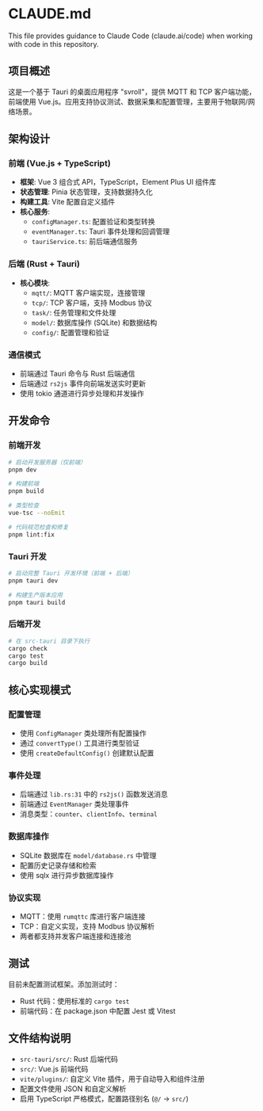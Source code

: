 # CLAUDE.md

This file provides guidance to Claude Code (claude.ai/code) when working with code in this repository.

## 项目概述

这是一个基于 Tauri 的桌面应用程序 "svroll"，提供 MQTT 和 TCP 客户端功能，前端使用 Vue.js。应用支持协议测试、数据采集和配置管理，主要用于物联网/网络场景。

## 架构设计

### 前端 (Vue.js + TypeScript)
- **框架**: Vue 3 组合式 API，TypeScript，Element Plus UI 组件库
- **状态管理**: Pinia 状态管理，支持数据持久化
- **构建工具**: Vite 配置自定义插件
- **核心服务**:
  - `configManager.ts`: 配置验证和类型转换
  - `eventManager.ts`: Tauri 事件处理和回调管理
  - `tauriService.ts`: 前后端通信服务

### 后端 (Rust + Tauri)
- **核心模块**:
  - `mqtt/`: MQTT 客户端实现，连接管理
  - `tcp/`: TCP 客户端，支持 Modbus 协议
  - `task/`: 任务管理和文件处理
  - `model/`: 数据库操作 (SQLite) 和数据结构
  - `config/`: 配置管理和验证

### 通信模式
- 前端通过 Tauri 命令与 Rust 后端通信
- 后端通过 `rs2js` 事件向前端发送实时更新
- 使用 tokio 通道进行异步处理和并发操作

## 开发命令

### 前端开发
```bash
# 启动开发服务器（仅前端）
pnpm dev

# 构建前端
pnpm build

# 类型检查
vue-tsc --noEmit

# 代码规范检查和修复
pnpm lint:fix
```

### Tauri 开发
```bash
# 启动完整 Tauri 开发环境（前端 + 后端）
pnpm tauri dev

# 构建生产版本应用
pnpm tauri build
```

### 后端开发
```bash
# 在 src-tauri 目录下执行
cargo check
cargo test
cargo build
```

## 核心实现模式

### 配置管理
- 使用 `ConfigManager` 类处理所有配置操作
- 通过 `convertType()` 工具进行类型验证
- 使用 `createDefaultConfig()` 创建默认配置

### 事件处理
- 后端通过 `lib.rs:31` 中的 `rs2js()` 函数发送消息
- 前端通过 `EventManager` 类处理事件
- 消息类型：`counter`、`clientInfo`、`terminal`

### 数据库操作
- SQLite 数据库在 `model/database.rs` 中管理
- 配置历史记录存储和检索
- 使用 sqlx 进行异步数据库操作

### 协议实现
- MQTT：使用 `rumqttc` 库进行客户端连接
- TCP：自定义实现，支持 Modbus 协议解析
- 两者都支持并发客户端连接和连接池

## 测试

目前未配置测试框架。添加测试时：
- Rust 代码：使用标准的 `cargo test`
- 前端代码：在 package.json 中配置 Jest 或 Vitest

## 文件结构说明

- `src-tauri/src/`: Rust 后端代码
- `src/`: Vue.js 前端代码
- `vite/plugins/`: 自定义 Vite 插件，用于自动导入和组件注册
- 配置文件使用 JSON 和自定义解析
- 启用 TypeScript 严格模式，配置路径别名 (`@/` → `src/`)